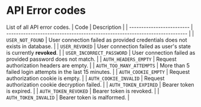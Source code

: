 # API Error codes

List of all API error codes.
| Code | Description |
| ------------------------- | --------------------------------------------------------------------------- |
| `USER_NOT_FOUND` | User connection failed as provided credentials does not exists in database. |
| `USER_REVOKED` | User connection failed as user's state is currently **revoked**. |
| `USER_INCORRECT_PASSWORD` | User connection failed as provided password does not match. |
| `AUTH_HEADERS_EMPTY` | Request authorization headers are empty. |
| `AUTH_TOO_MANY_ATTEMPTS` | More than 5 failed login attempts in the last 15 minutes. |
| `AUTH_COOKIE_EMPTY` | Request authorization cookie is empty. |
| `AUTH_COOKIE_INVALID` | Request authorization cookie decryption failed. |
| `AUTH_TOKEN_EXPIRED` | Bearer token is expired. |
| `AUTH_TOKEN_REVOKED` | Bearer token is revoked. |
| `AUTH_TOKEN_INVALID` | Bearer token is malformed. |

